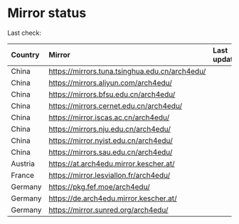 <script src="./time.js"></script>
# Mirror status
Last check: <script type="text/javascript">localize(1729286492.9171522);</script>

|Country|Mirror|Last update|
|:------|:-----|:----------|
|China|https://mirrors.tuna.tsinghua.edu.cn/arch4edu/|<script type="text/javascript">localize(1729233823);</script>|
|China|https://mirrors.aliyun.com/arch4edu/|<script type="text/javascript">localize(1729233823);</script>|
|China|https://mirrors.bfsu.edu.cn/arch4edu/|<script type="text/javascript">localize(1729233823);</script>|
|China|https://mirrors.cernet.edu.cn/arch4edu/|<script type="text/javascript">localize(1729233823);</script>|
|China|https://mirror.iscas.ac.cn/arch4edu/|<script type="text/javascript">localize(1729233823);</script>|
|China|https://mirrors.nju.edu.cn/arch4edu/|<script type="text/javascript">localize(1729190566);</script>|
|China|https://mirror.nyist.edu.cn/arch4edu/|<script type="text/javascript">localize(1729233823);</script>|
|China|https://mirrors.sau.edu.cn/arch4edu/|<script type="text/javascript">localize(1729017807);</script>|
|Austria|https://at.arch4edu.mirror.kescher.at/|<script type="text/javascript">localize(1729233823);</script>|
|France|https://mirror.lesviallon.fr/arch4edu/|<script type="text/javascript">localize(1729233823);</script>|
|Germany|https://pkg.fef.moe/arch4edu/|<script type="text/javascript">localize(1729233823);</script>|
|Germany|https://de.arch4edu.mirror.kescher.at/|<script type="text/javascript">localize(1729233823);</script>|
|Germany|https://mirror.sunred.org/arch4edu/|<script type="text/javascript">localize(1729233823);</script>|

<script src="./tablefilter/tablefilter.js"></script>
<script src="./table.js"></script>